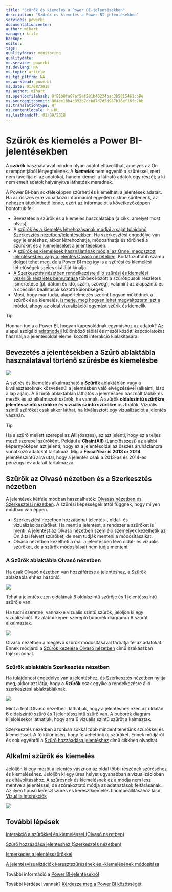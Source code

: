 ```yaml
---
title: "Szűrők és kiemelés a Power BI-jelentésekben"
description: "Szűrők és kiemelés a Power BI-jelentésekben"
services: powerbi
documentationcenter: 
author: mihart
manager: kfile
backup: 
editor: 
tags: 
qualityfocus: monitoring
qualitydate: 
ms.service: powerbi
ms.devlang: NA
ms.topic: article
ms.tgt_pltfrm: NA
ms.workload: powerbi
ms.date: 01/08/2018
ms.author: mihart
ms.openlocfilehash: 0f81b0fa87af5af281b40224bac3b5815461cb9e
ms.sourcegitcommit: 804ee18b4c892b7dcbd7d7d5d987b16ef16fc2bb
ms.translationtype: HT
ms.contentlocale: hu-HU
ms.lasthandoff: 01/09/2018
---
```

# <a name="about-filters-and-highlighting-in-power-bi-reports"></a>Szűrők és kiemelés a Power BI-jelentésekben
A ***szűrők*** használatával minden olyan adatot eltávolíthat, amelyek az Ön szempontjából lényegtelenek.  A ***kiemelés*** nem egyenlő a szűréssel, mert nem távolítja el az adatokat, hanem kiemeli a látható adatok egy részét; a ki nem emelt adatok halványítva láthatóak maradnak.

A Power BI-ban sokféleképpen szűrheti és kiemelheti a jelentések adatait. Ha az összes erre vonatkozó információt egyetlen cikkbe sűrítenénk, az nehezen áttekinthető lenne, ezért az információt a következőképpen bontottuk fel:

* Bevezetés a szűrők és a kiemelés használatába (a cikk, amelyet most olvas)
* A [szűrők és a kiemelés létrehozásának módjai a saját tulajdonú Szerkesztés nézetben/jelentésekben](power-bi-report-add-filter.md). Ha szerkesztési engedélye van egy jelentéshez, akkor létrehozhatja, módosíthatja és törölheti a szűrőket és a kiemeléseket a jelentésekben.
* A [szűrők és kiemelések használatának módjai az Önnel megosztott jelentésekben vagy a jelentés Olvasó nézetében](service-reading-view-and-editing-view.md). Korlátozottabb számú dolgot tehet meg, de a Power BI még így is a szűrési és kiemelési lehetőségek széles skáláját kínálja.  
* [A Szerkesztés nézetben rendelkezésre álló szűrési és kiemelési vezérlők részletes bemutatása](power-bi-how-to-report-filter.md) többek között a szűrőtípusok részletes ismertetése (pl. dátum és idő, szám, szöveg), valamint az alapszintű és a speciális beállítások közötti különbségek.
* Most, hogy már tudja, alapértelmezés szerint hogyan működnek a szűrők és a kiemelés, [ismerje, meg hogyan lehet megváltoztatni azt a módot, ahogy az oldal vizualizációi egymást szűrik és kiemelik](service-reports-visual-interactions.md)

> [!TIP]
> Honnan tudja a Power BI, hogyan kapcsolódnak egymáshoz az adatok?  Az alapul szolgáló [adatmodell](https://support.office.com/article/Create-a-Data-Model-in-Excel-87e7a54c-87dc-488e-9410-5c75dbcb0f7b?ui=en-US&rs=en-US&ad=US) különböző táblái és mezői közötti kapcsolatokat használja a jelentésoldal elemei közötti interakció kialakítására.
> 
> 

## <a name="introduction-to-filters-and-highlighting-in-reports-using-the-filters-pane"></a>Bevezetés a jelentésekben a Szűrő ablaktábla használatával történő szűrésbe és kiemelésbe
![](media/power-bi-reports-filters-and-highlighting/power-bi-add-filter-reading-view.png)

A szűrés és kiemelés alkalmazható a **Szűrők** ablaktáblán vagy a kiválasztásoknak közvetlenül a jelentésben való elvégzésével (alkalmi, lásd a lap alján). A Szűrők ablaktáblán láthatók a jelentésben használt táblák és mezők és az alkalmazott szűrők, ha vannak. A szűrők **oldalszintű szűrőkre**, **jelentésszintű szűrőkre** és **vizuális szintű szűrőkre** oszthatók.  Vizuális szintű szűrőket csak akkor láthat, ha kiválasztott egy vizualizációt a jelentés vásznán.

> [!TIP]
> Ha a szűrő mellett szerepel az **All** (összes), az azt jelenti, hogy ez a teljes mező szerepel szűrőként.  Például a **Chain(All)** (Lánc(összes)) az alábbi képernyőképen azt jelenti, hogy ez a jelentésoldal az összes áruházláncra vonatkozó adatokat tartalmaz.  Míg a **FiscalYear is 2013 or 2014** jelentésszintű arra utal, hogy a jelentés csak a 2013-as és 2014-es pénzügyi év adatait tartalmazza.
> 
> 

## <a name="filters-in-reading-view-versus-editing-view"></a>Szűrők az Olvasó nézetben és a Szerkesztés nézetben
A jelentések kétféle módban használhatók: [Olvasás nézetben és Szerkesztési nézetben](service-reading-view-and-editing-view.md).  A szűrési képességek attól függnek, hogy milyen módban van éppen.

* Szerkesztési nézetben hozzáadhat jelentés-, oldal- és vizualizációszűrőket. Ha menti a jelentést, a rendszer a szűrőket is menti. A jelentést az Olvasó nézetben szemlélő személyek kezelhetik az Ön által felvett szűrőket, de nem tudják menteni a módosításaikat.
* Olvasó nézetben kezelheti a már a jelentésben lévő oldal- és vizuális szűrőket, de a szűrők módosításait nem tudja menteni.

### <a name="the-filters-pane-in-reading-view"></a>A Szűrők ablaktábla Olvasó nézetben
Ha csak Olvasó nézetben van hozzáférése a jelentéshez, a Szűrők ablaktábla ehhez hasonló:

![](media/power-bi-reports-filters-and-highlighting/power-bi-filter-reading-view.png)

Tehát a jelentés ezen oldalának 6 oldalszintű szűrője és 1 jelentésszintű szűrője van.

Ha tudni szeretné, vannak-e vizuális szintű szűrők, jelöljön ki egy vizualizációt. Az alábbi képen szereplő buborék diagramra 6 szűrőt alkalmaztak.

![](media/power-bi-reports-filters-and-highlighting/power-bi-filter-visual-level.png)

Olvasó nézetben a meglévő szűrők módosításával tárhatja fel az adatokat. Ennek módjáról a [Szűrők kezelése Olvasó nézetben](service-reading-view-and-editing-view.md) című szakaszban tájékozódhat.

### <a name="the-filters-pane-in-editing-view"></a>Szűrők ablaktábla Szerkesztés nézetben
Ha tulajdonosi engedélye van a jelentéshez, és Szerkesztés nézetben nyitja meg, akkor azt látja, hogy a **Szűrők** csak egyike a rendelkezésre álló szerkesztési ablaktábláknak.

![](media/power-bi-reports-filters-and-highlighting/power-bi-add-filter-editing-view.png)

Mint a fenti Olvasó nézetben, láthatjuk, hogy a jelentésnek ezen az oldalán 6 oldalszintű szűrő és 1 jelentésszintű szűrő van. A buborék diagram kijelölésekor láthatjuk, hogy arra 6 vizuális szintű szűrőt alkalmaztak.

Szerkesztés nézetben azonban sokkal több mindent tehetünk szűrőkkel és kiemeléssel. A fő különbség, hogy felvehetünk új szűrőket. Ennek módjáról és sok egyébről a [Szűrő hozzáadása jelentéshez](power-bi-report-add-filter.md) című cikkben olvashat.

## <a name="ad-hoc-filterting-and-highlighting"></a>Alkalmi szűrők és kiemelés
Jelöljön ki egy mezőt a jelentés vásznon az oldal többi részének szűréséhez és kiemeléséhez. Jelöljön ki egy üres helyet ugyanabban a vizualizációban az eltávolításához. A szűrésnek és kiemelésnek ez a módja nem lesz mentve a jelentéssel, de szórakoztató módja az adathatások feltárásának. Az ilyen típusú keresztszűrés és keresztkiemelés finombeállításához lásd: [Vizuális interakciók](service-reports-visual-interactions.md)

![](media/power-bi-reports-filters-and-highlighting/power-bi-adhoc-filter.gif)

## <a name="next-steps"></a>További lépések
[Interakció a szűrőkkel és kiemeléssel (Olvasó nézetben)](service-reading-view-and-editing-view.md)

[Szűrő hozzáadása jelentéshez (Szerkesztés nézetben)](power-bi-report-add-filter.md)

[Ismerkedés a jelentésszűrőkkel](power-bi-how-to-report-filter.md)

[A jelentésvizualizációk keresztszűrésének és -kiemelésének módosítása](service-reports-visual-interactions.md)

További információ a [Power BI-jelentésekről](service-reports.md)

További kérdései vannak? [Kérdezze meg a Power BI közösségét](http://community.powerbi.com/)

